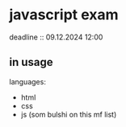 # javascript exam
deadline :: 09.12.2024 12:00
## in usage
languages:
- html
- css
- js
(som bulshi on this mf list)
